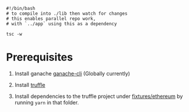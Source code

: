 ```
#!/bin/bash
# to compile into ./lib then watch for changes
# this enables parallel repo work,
# with `../app` using this as a dependency

tsc -w
```

# Prerequisites

1. Install ganache [ganache-cli](https://github.com/trufflesuite/ganache-cli) (Globally currently)

2. Install [truffle](https://www.trufflesuite.com/docs/truffle/getting-started/installation)

3. Install dependencies to the truffle project under [fixtures/ethereum](fixtures/ethereum) by running `yarn` in that folder.
